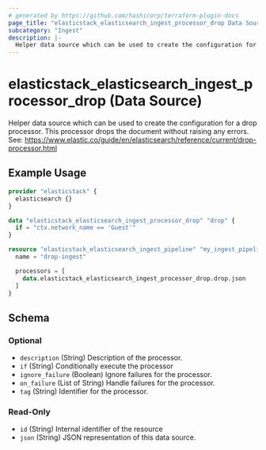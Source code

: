 ```yaml
---
# generated by https://github.com/hashicorp/terraform-plugin-docs
page_title: "elasticstack_elasticsearch_ingest_processor_drop Data Source - terraform-provider-elasticstack"
subcategory: "Ingest"
description: |-
  Helper data source which can be used to create the configuration for a drop processor. This processor drops the document without raising any errors. See: https://www.elastic.co/guide/en/elasticsearch/reference/current/drop-processor.html
---
```


# elasticstack_elasticsearch_ingest_processor_drop (Data Source)

Helper data source which can be used to create the configuration for a drop processor. This processor drops the document without raising any errors. See: https://www.elastic.co/guide/en/elasticsearch/reference/current/drop-processor.html

## Example Usage

```terraform
provider "elasticstack" {
  elasticsearch {}
}

data "elasticstack_elasticsearch_ingest_processor_drop" "drop" {
  if = "ctx.network_name == 'Guest'"
}

resource "elasticstack_elasticsearch_ingest_pipeline" "my_ingest_pipeline" {
  name = "drop-ingest"

  processors = [
    data.elasticstack_elasticsearch_ingest_processor_drop.drop.json
  ]
}
```

<!-- schema generated by tfplugindocs -->
## Schema

### Optional

- `description` (String) Description of the processor.
- `if` (String) Conditionally execute the processor
- `ignore_failure` (Boolean) Ignore failures for the processor.
- `on_failure` (List of String) Handle failures for the processor.
- `tag` (String) Identifier for the processor.

### Read-Only

- `id` (String) Internal identifier of the resource
- `json` (String) JSON representation of this data source.
